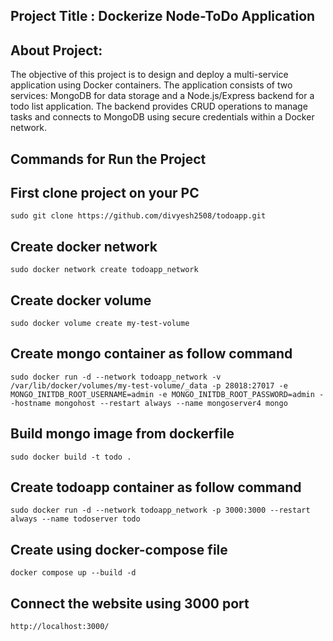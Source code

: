 
## Project Title : Dockerize Node-ToDo Application 

## About Project:
The objective of this project is to design and deploy a multi-service application using Docker containers. The application consists of two services: MongoDB for data storage and a Node.js/Express backend for a todo list application. The backend provides CRUD operations to manage tasks and connects to MongoDB using secure credentials within a Docker network.

## Commands for Run the Project

## First clone project on your PC
`sudo git clone https://github.com/divyesh2508/todoapp.git`

## Create docker network
 `sudo docker network create todoapp_network`

## Create docker volume
 `sudo docker volume create my-test-volume` 

## Create mongo container as follow command 
 `sudo docker run -d --network todoapp_network -v /var/lib/docker/volumes/my-test-volume/_data -p 28018:27017 -e MONGO_INITDB_ROOT_USERNAME=admin -e MONGO_INITDB_ROOT_PASSWORD=admin --hostname mongohost --restart always --name mongoserver4 mongo`

## Build mongo image from dockerfile
 `sudo docker build -t todo .`

## Create todoapp container as follow command
 `sudo docker run -d --network todoapp_network -p 3000:3000 --restart always --name todoserver todo`

## Create using docker-compose file
 `docker compose up --build -d`

## Connect the website using 3000 port
`http://localhost:3000/`
 
